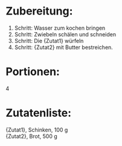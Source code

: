 # Zubereitung:
1. Schritt: Wasser zum kochen bringen
2. Schritt: Zwiebeln schälen und schneiden
3. Schritt: Die {Zutat1} würfeln
4. Schritt: {Zutat2} mit Butter bestreichen.

# Portionen:
4

# Zutatenliste:
{Zutat1}, Schinken, 100 g  
{Zutat2}, Brot, 500 g  